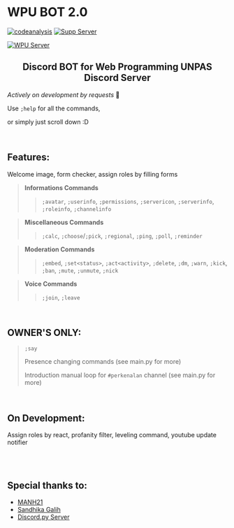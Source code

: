 # WPU BOT 2.0
[![codeanalysis](https://img.shields.io/github/workflow/status/LuminetteBourgeons/WPU-Bot-2.0/CodeAnalysis?label=Code%20Analysis&style=for-the-badge)](https://github.com/LuminetteBourgeons/WPU-Bot-2.0/actions/workflows/analysis.yml)
[![Supp Server](https://img.shields.io/discord/786492151058923520.svg?logo=discord&style=for-the-badge)](https://discord.gg/TKDAb8DjT9)

[![WPU Server](https://media.discordapp.net/attachments/758660110003863574/854216528273473536/wpu.png)](https://discord.gg/wpu)

<h2 align=center>Discord BOT for Web Programming UNPAS Discord Server</h2>

*Actively on development by requests* 🌱

Use `;help` for all the commands, 

or simply just scroll down :D

<br>

## Features:

Welcome image, form checker, assign roles by filling forms

> **Informations Commands**
> > `;avatar`, `;userinfo`, `;permissions`, `;servericon`, `;serverinfo`, `;roleinfo`, `;channelinfo`

> **Miscellaneous Commands**
> > `;calc`, `;choose`/`;pick`, `;regional`, `;ping`, `;poll`, `;reminder`

> **Moderation Commands**
> > `;embed`, `;set<status>`, `;act<activity>`, `;delete`, `;dm`, `;warn`, `;kick`, `;ban`, `;mute`, `;unmute`, `;nick`

> **Voice Commands**
> > `;join`, `;leave`

<br>

## OWNER'S ONLY:
> `;say` 
> 
> Presence changing commands (see main.py for more)
> 
> Introduction manual loop for `#perkenalan` channel (see main.py for more)

<br>

## On Development:

Assign roles by react, profanity filter, leveling command, youtube update notifier


<br>
<br>

## Special thanks to:

- [MANH21](https://github.com/manh21)
- [Sandhika Galih](https://github.com/sandhikagalih)
- [Discord.py Server](https://discord.com/invite/r3sSKJJ)
